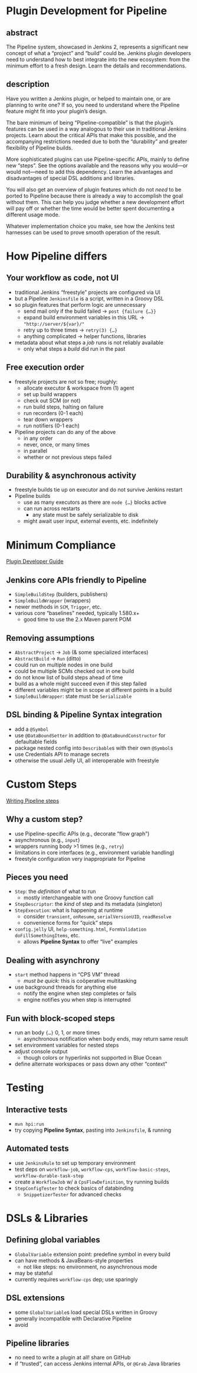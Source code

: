 # Plugin Development for Pipeline

## abstract

The Pipeline system, showcased in Jenkins 2, represents a significant new concept of what a “project” and “build” could be. Jenkins plugin developers need to understand how to best integrate into the new ecosystem: from the minimum effort to a fresh design. Learn the details and recommendations.

## description

Have you written a Jenkins plugin, or helped to maintain one, or are planning to write one? If so, you need to understand where the Pipeline feature might fit into your plugin’s design.

The bare minimum of being “Pipeline-compatible” is that the plugin’s features can be used in a way analogous to their use in traditional Jenkins projects. Learn about the critical APIs that make this possible, and the accompanying restrictions needed due to both the “durability” and greater flexibility of Pipeline builds.

More sophisticated plugins can use Pipeline-specific APIs, mainly to define new “steps”. See the options available and the reasons why you would—or would not—need to add this dependency. Learn the advantages and disadvantages of special DSL additions and libraries.

You will also get an overview of plugin features which do not _need_ to be ported to Pipeline because there is already a way to accomplish the goal without them. This can help you judge whether a new development effort will pay off or whether the time would be better spent documenting a different usage mode.

Whatever implementation choice you make, see how the Jenkins test harnesses can be used to prove smooth operation of the result.

# How Pipeline differs

## Your workflow as code, not UI

* traditional Jenkins “freestyle” projects are configured via UI
* but a Pipeline `Jenkinsfile` is a script, written in a Groovy DSL
* so plugin features that perform logic are unnecessary
    * send mail only if the build failed → `post {failure {…}}`
    * expand build environment variables in this URL → `"http://server/${var}/"`
    * retry up to three times → `retry(3) {…}`
    * anything complicated → helper functions, libraries
* metadata about what steps a _job_ runs is not reliably available
    * only what steps a _build_ did run in the past

## Free execution order

* freestyle projects are not so free; roughly:
    * allocate executor & workspace from (1) agent
    * set up build wrappers
    * check out SCM (or not)
    * run build steps, halting on failure
    * run recorders (0-1 each)
    * tear down wrappers
    * run notifiers (0-1 each)
* Pipeline projects can do any of the above
    * in any order
    * never, once, or many times
    * in parallel
    * whether or not previous steps failed

## Durability & asynchronous activity

* freestyle builds tie up on executor and do not survive Jenkins restart
* Pipeline builds
    * use as many executors as there are `node {…}` blocks active
    * can run across restarts
        * any state must be safely serializable to disk
    * might await user input, external events, etc. indefinitely

# Minimum Compliance

[Plugin Developer Guide](https://github.com/jenkinsci/pipeline-plugin/blob/master/DEVGUIDE.md)

## Jenkins core APIs friendly to Pipeline

* `SimpleBuildStep` (builders, publishers)
* `SimpleBuildWrapper` (wrappers)
* newer methods in `SCM`, `Trigger`, etc.
* various core “baselines” needed, typically 1.580.x+
    * good time to use the 2.x Maven parent POM

## Removing assumptions

* `AbstractProject` → `Job` (& some specialized interfaces)
* `AbstractBuild` → `Run` (ditto)
* could run on multiple nodes in one build
* could be multiple SCMs checked out in one build
* do not know list of build steps ahead of time
* build as a whole might succeed even if this step failed
* different variables might be in scope at different points in a build
* `SimpleBuildWrapper`: state must be `Serializable`

## DSL binding & **Pipeline Syntax** integration

* add a `@Symbol`
* use `@DataBoundSetter` in addition to `@DataBoundConstructor` for defaultable fields
* package nested config into `Describable`s with their own `@Symbol`s
* use Credentials API to manage secrets
* otherwise the usual Jelly UI, all interoperable with freestyle

# Custom Steps

[Writing Pipeline steps](https://github.com/jenkinsci/workflow-step-api-plugin/blob/master/README.md)

## Why a custom step?

* use Pipeline-specific APIs (e.g., decorate “flow graph”)
* asynchronous (e.g., `input`)
* wrappers running body >1 times (e.g., `retry`)
* limitations in core interfaces (e.g., environment variable handling)
* freestyle configuration very inappropriate for Pipeline

## Pieces you need

* `Step`: the _definition_ of what to run
    * mostly interchangeable with one Groovy function call
* `StepDescriptor`: the _kind_ of step and its metadata (singleton)
* `StepExecution`: what is happening at runtime
    * consider `transient`, `onResume`, `serialVersionUID`, `readResolve`
    * convenience forms for “quick” steps
* `config.jelly` UI, `help-something.html`, `FormValidation doFillSomethingItems`, etc.
    * allows **Pipeline Syntax** to offer “live” examples

## Dealing with asynchrony

* `start` method happens in “CPS VM” thread
    * _must be quick_: this is coöperative multitasking
* use background threads for anything else
    * notify the engine when step completes or fails
    * engine notifies you when step is interrupted

## Fun with block-scoped steps

* run an body `{…}` 0, 1, or more times
    * asynchronous notification when body ends, may return same result
* set environment variables for nested steps
* adjust console output
    * though colors or hyperlinks not supported in Blue Ocean
* define alternate workspaces or pass down any other “context”

# Testing

## Interactive tests

* `mvn hpi:run`
* try copying **Pipeline Syntax**, pasting into `Jenkinsfile`, & running

## Automated tests

* use `JenkinsRule` to set up temporary environment
* test deps on `workflow-job`, `workflow-cps`, `workflow-basic-steps`, `workflow-durable-task-step`
* create a `WorkflowJob` w/ a `CpsFlowDefinition`, try running builds
* `StepConfigTester` to check basics of databinding
  * `SnippetizerTester` for advanced checks

# DSLs & Libraries

## Defining global variables

* `GlobalVariable` extension point: predefine symbol in every build
* can have methods & JavaBeans-style properties
    * not like steps: no environment, no asynchronous mode
* may be stateful
* currently requires `workflow-cps` dep; use sparingly

## DSL extensions

* some `GlobalVariable`s load special DSLs written in Groovy
* generally incompatible with Declarative Pipeline
* avoid

## Pipeline libraries

* no need to write a plugin at all! share on GitHub
* if “trusted”, can access Jenkins internal APIs, or `@Grab` Java libraries
